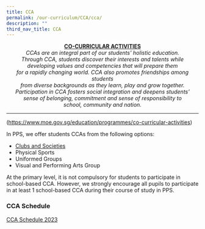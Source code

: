 ```yaml
---
title: CCA
permalink: /our-curriculum/CCA/cca/
description: ""
third_nav_title: CCA
---
```

<center><b><u>CO-CURRICULAR ACTIVITIES</u></b></center>

<center><i>CCAs are an integral part of our students’ holistic education. <br>Through CCA, students discover their interests and talents while<br>developing values and competencies that will prepare them <br>for a rapidly changing world. CCA also promotes friendships among students <br>from diverse backgrounds as they learn, play and grow together. <br>Participation in CCA fosters social integration and deepens students’ <br>sense of belonging, commitment and sense of responsibility to<br>school, community and nation.</i></center>


------

(https://www.moe.gov.sg/education/programmes/co-curricular-activities)      


In PPS, we offer students CCAs from the following options:

*   [Clubs and Societies](/CCA/club-and-societies)
*   Physical Sports
*   Uniformed Groups
*   Visual and Performing Arts Group


At the primary level, it is not compulsory for students to participate in school-based CCA. However, we strongly encourage all pupils to participate in at least 1 school-based CCA during their course of study in PPS.

### CCA Schedule

[CCA Schedule 2023](/files/CCA%20Schedule%202023.pdf)